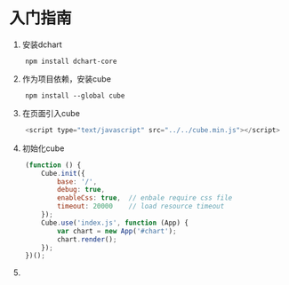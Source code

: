 # 入门指南

1. 安装dchart
```
    npm install dchart-core
```

2. 作为项目依赖，安装cube
```
    npm install --global cube
```

3. 在页面引入cube
```javascript
    <script type="text/javascript" src="../../cube.min.js"></script>
```

4. 初始化cube
```javascript
    (function () {
        Cube.init({
            base: '/',
            debug: true,
            enableCss: true,  // enbale require css file
            timeout: 20000    // load resource timeout
        });
        Cube.use('index.js', function (App) {
            var chart = new App('#chart');
            chart.render();
        });
    })();
```

5. 


